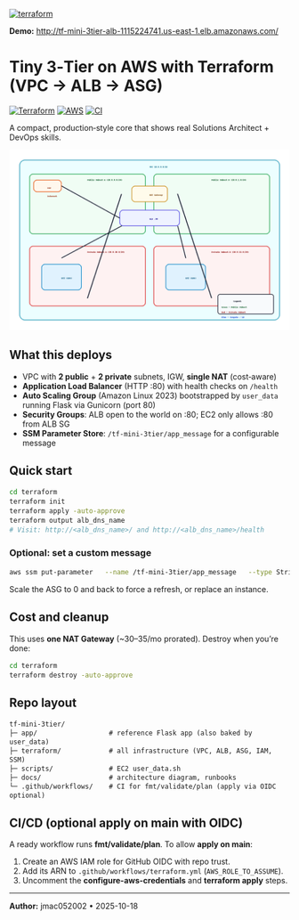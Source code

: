 [![terraform](https://github.com/jmac052002/tf-mini-3tier/actions/workflows/terraform.yml/badge.svg)](https://github.com/jmac052002/tf-mini-3tier/actions/workflows/terraform.yml)

**Demo:** http://tf-mini-3tier-alb-1115224741.us-east-1.elb.amazonaws.com/


# Tiny 3‑Tier on AWS with Terraform (VPC → ALB → ASG)

[![Terraform](https://img.shields.io/badge/IaC-Terraform-7B42BC.svg)](#)
[![AWS](https://img.shields.io/badge/Cloud-AWS-FF9900.svg)](#)
[![CI](https://img.shields.io/badge/GitHub%20Actions-enabled-brightgreen.svg)](#)

A compact, production‑style core that shows real Solutions Architect + DevOps skills.

<p align="center">
  <img src="docs/diagram.png" alt="Architecture Diagram" width="750"/>
</p>

## What this deploys
- VPC with **2 public** + **2 private** subnets, IGW, **single NAT** (cost‑aware)
- **Application Load Balancer** (HTTP :80) with health checks on `/health`
- **Auto Scaling Group** (Amazon Linux 2023) bootstrapped by `user_data` running Flask via Gunicorn (port 80)
- **Security Groups**: ALB open to the world on :80; EC2 only allows :80 from ALB SG
- **SSM Parameter Store**: `/tf-mini-3tier/app_message` for a configurable message

## Quick start
```bash
cd terraform
terraform init
terraform apply -auto-approve
terraform output alb_dns_name
# Visit: http://<alb_dns_name>/ and http://<alb_dns_name>/health
```

### Optional: set a custom message
```bash
aws ssm put-parameter   --name /tf-mini-3tier/app_message   --type String --value "Hello from SSM!" --overwrite
```
Scale the ASG to 0 and back to force a refresh, or replace an instance.

## Cost and cleanup
This uses **one NAT Gateway** (~$30–$35/mo prorated). Destroy when you’re done:
```bash
cd terraform
terraform destroy -auto-approve
```

## Repo layout
```
tf-mini-3tier/
├─ app/                  # reference Flask app (also baked by user_data)
├─ terraform/            # all infrastructure (VPC, ALB, ASG, IAM, SSM)
├─ scripts/              # EC2 user_data.sh
├─ docs/                 # architecture diagram, runbooks
└─ .github/workflows/    # CI for fmt/validate/plan (apply via OIDC optional)
```

## CI/CD (optional apply on main with OIDC)
A ready workflow runs **fmt/validate/plan**. To allow **apply on main**:
1. Create an AWS IAM role for GitHub OIDC with repo trust.
2. Add its ARN to `.github/workflows/terraform.yml` (`AWS_ROLE_TO_ASSUME`).
3. Uncomment the **configure-aws-credentials** and **terraform apply** steps.

---

**Author:** jmac052002 • 2025-10-18
